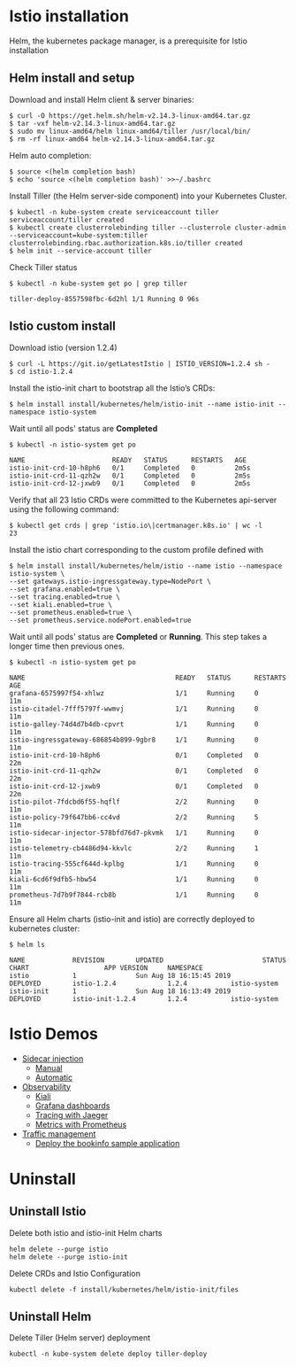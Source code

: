# Istio installation

Helm, the kubernetes package manager, is a prerequisite for Istio installation

## Helm install and setup

Download and install Helm client & server binaries:
```shell
$ curl -O https://get.helm.sh/helm-v2.14.3-linux-amd64.tar.gz
$ tar -vxf helm-v2.14.3-linux-amd64.tar.gz
$ sudo mv linux-amd64/helm linux-amd64/tiller /usr/local/bin/
$ rm -rf linux-amd64 helm-v2.14.3-linux-amd64.tar.gz
```
Helm auto completion:
```shell
$ source <(helm completion bash)
$ echo 'source <(helm completion bash)' >>~/.bashrc
```
Install Tiller (the Helm server-side component) into your Kubernetes Cluster.
```shell
$ kubectl -n kube-system create serviceaccount tiller
serviceaccount/tiller created
$ kubectl create clusterrolebinding tiller --clusterrole cluster-admin --serviceaccount=kube-system:tiller
clusterrolebinding.rbac.authorization.k8s.io/tiller created
$ helm init --service-account tiller
```
Check Tiller status
```
$ kubectl -n kube-system get po | grep tiller

tiller-deploy-8557598fbc-6d2hl 1/1 Running 0 96s
```
## Istio custom install

Download istio (version 1.2.4)
```shell
$ curl -L https://git.io/getLatestIstio | ISTIO_VERSION=1.2.4 sh -
$ cd istio-1.2.4
```
Install the istio-init chart to bootstrap all the Istio’s CRDs:
```shell
$ helm install install/kubernetes/helm/istio-init --name istio-init --namespace istio-system
```
Wait until all pods' status are **Completed**
```shell
$ kubectl -n istio-system get po
```
    NAME                      READY   STATUS      RESTARTS   AGE
    istio-init-crd-10-h8ph6   0/1     Completed   0          2m5s
    istio-init-crd-11-qzh2w   0/1     Completed   0          2m5s
    istio-init-crd-12-jxwb9   0/1     Completed   0          2m5s

Verify that all 23 Istio CRDs were committed to the Kubernetes api-server using the following command:
```shell
$ kubectl get crds | grep 'istio.io\|certmanager.k8s.io' | wc -l
23
```
Install the istio chart corresponding to the custom profile defined with 
```shell
$ helm install install/kubernetes/helm/istio --name istio --namespace istio-system \
--set gateways.istio-ingressgateway.type=NodePort \
--set grafana.enabled=true \
--set tracing.enabled=true \
--set kiali.enabled=true \
--set prometheus.enabled=true \
--set prometheus.service.nodePort.enabled=true
```
Wait until all pods' status are **Completed** or **Running**. This step takes a longer time then previous ones.
```shell
$ kubectl -n istio-system get po
```
    NAME                                      READY   STATUS      RESTARTS   AGE
    grafana-6575997f54-xhlwz                  1/1     Running     0          11m
    istio-citadel-7fff5797f-wwmvj             1/1     Running     0          11m
    istio-galley-74d4d7b4db-cpvrt             1/1     Running     0          11m
    istio-ingressgateway-686854b899-9gbr8     1/1     Running     0          11m
    istio-init-crd-10-h8ph6                   0/1     Completed   0          22m
    istio-init-crd-11-qzh2w                   0/1     Completed   0          22m
    istio-init-crd-12-jxwb9                   0/1     Completed   0          22m
    istio-pilot-7fdcbd6f55-hqflf              2/2     Running     0          11m
    istio-policy-79f647bb6-cc4vd              2/2     Running     5          11m
    istio-sidecar-injector-578bfd76d7-pkvmk   1/1     Running     0          11m
    istio-telemetry-cb4486d94-kkvlc           2/2     Running     1          11m
    istio-tracing-555cf644d-kplbg             1/1     Running     0          11m
    kiali-6cd6f9dfb5-hbw54                    1/1     Running     0          11m
    prometheus-7d7b9f7844-rcb8b               1/1     Running     0          11m

Ensure all Helm charts (istio-init and istio) are correctly deployed to kubernetes cluster:
```shell
$ helm ls
```
    NAME            REVISION        UPDATED                         STATUS          CHART                   APP VERSION     NAMESPACE
    istio           1               Sun Aug 18 16:15:45 2019        DEPLOYED        istio-1.2.4             1.2.4           istio-system
    istio-init      1               Sun Aug 18 16:13:49 2019        DEPLOYED        istio-init-1.2.4        1.2.4           istio-system

# Istio Demos
- [Sidecar injection](./sidecar_injection.md)
    - [Manual](./sidecar_injection.md#manual)
    - [Automatic](./sidecar_injection.md#automatic)
- [Observability](./observability.md)
    - [Kiali](./observability.md#kiali)
    - [Grafana dashboards](./observability.md#grafana-dashboards)
    - [Tracing with Jaeger](./observability.md#tracing-with-jaeger)
    - [Metrics with Prometheus](./observability.md#metrics-with-prometheus)
- [Traffic management](./traffic_management.md)
    - [Deploy the bookinfo sample application](./traffic_management.md#task-1-deploy-the-bookinfo-sample-application)

# Uninstall
## Uninstall Istio

Delete both istio and istio-init Helm charts
```
helm delete --purge istio
helm delete --purge istio-init
```

Delete CRDs and Istio Configuration
```
kubectl delete -f install/kubernetes/helm/istio-init/files
```
## Uninstall Helm
Delete Tiller (Helm server) deployment
```
kubectl -n kube-system delete deploy tiller-deploy
```